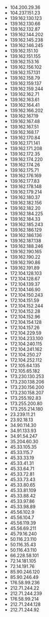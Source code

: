 * 104.200.29.36
* 104.237.151.23
* 139.162.130.123
* 139.162.130.66
* 139.162.132.87
* 139.162.144.202
* 139.162.145.238
* 139.162.146.245
* 139.162.151.10
* 139.162.151.155
* 139.162.153.16
* 139.162.156.102
* 139.162.157.131
* 139.162.158.79
* 139.162.159.137
* 139.162.159.244
* 139.162.162.71
* 139.162.163.61
* 139.162.164.41
* 139.162.166.202
* 139.162.167.19
* 139.162.167.48
* 139.162.167.51
* 139.162.168.17
* 139.162.170.84
* 139.162.171.141
* 139.162.171.208
* 139.162.172.35
* 139.162.174.220
* 139.162.174.26
* 139.162.175.71
* 139.162.176.169
* 139.162.177.83
* 139.162.178.148
* 139.162.179.214
* 139.162.180.37
* 139.162.182.156
* 139.162.182.20
* 139.162.184.225
* 139.162.184.33
* 139.162.185.243
* 139.162.186.129
* 139.162.186.136
* 139.162.187.138
* 139.162.188.246
* 139.162.190.165
* 139.162.190.22
* 139.162.190.86
* 139.162.191.89
* 172.104.128.103
* 172.104.128.67
* 172.104.139.37
* 172.104.146.90
* 172.104.150.243
* 172.104.151.59
* 172.104.152.244
* 172.104.152.28
* 172.104.152.96
* 172.104.154.128
* 172.104.157.26
* 172.104.229.59
* 172.104.233.100
* 172.104.240.115
* 172.104.241.162
* 172.104.250.27
* 172.104.252.112
* 172.105.64.135
* 172.105.65.182
* 173.230.130.253
* 173.230.138.206
* 173.230.156.200
* 173.230.158.207
* 173.255.192.83
* 173.255.200.80
* 173.255.214.180
* 23.239.11.21
* 23.92.18.13
* 34.90.114.30
* 34.91.133.93
* 34.91.54.247
* 35.204.60.30
* 45.33.105.35
* 45.33.115.7
* 45.33.33.19
* 45.33.41.31
* 45.33.64.71
* 45.33.72.81
* 45.33.73.43
* 45.33.80.65
* 45.33.81.109
* 45.33.88.42
* 45.33.97.86
* 45.33.98.89
* 45.56.102.9
* 45.56.104.7
* 45.56.119.39
* 45.56.69.211
* 45.79.16.240
* 50.116.23.110
* 50.116.35.43
* 50.116.43.110
* 66.228.58.101
* 72.14.181.105
* 72.14.191.76
* 85.90.246.120
* 85.90.246.49
* 176.58.99.236
* 212.71.244.22
* 212.71.244.239
* 176.58.99.214
* 212.71.244.128
* 212.71.244.92